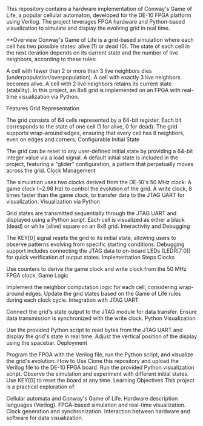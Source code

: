 This repository contains a hardware implementation of Conway's Game of Life, a popular cellular automaton, developed for the DE-10 FPGA platform using Verilog. The project leverages FPGA hardware and Python-based visualization to simulate and display the evolving grid in real time.

**Overview
Conway's Game of Life is a grid-based simulation where each cell has two possible states: alive (1) or dead (0). The state of each cell in the next iteration depends on its current state and the number of live neighbors, according to these rules:

A cell with fewer than 2 or more than 3 live neighbors dies (underpopulation/overpopulation).
A cell with exactly 3 live neighbors becomes alive.
A cell with 2 live neighbors retains its current state (stability).
In this project, an 8x8 grid is implemented on an FPGA with real-time visualization via Python.

Features
Grid Representation

The grid consists of 64 cells represented by a 64-bit register. Each bit corresponds to the state of one cell (1 for alive, 0 for dead).
The grid supports wrap-around edges, ensuring that every cell has 8 neighbors, even on edges and corners.
Configurable Initial State

The grid can be reset to any user-defined initial state by providing a 64-bit integer value via a load signal.
A default initial state is included in the project, featuring a "glider" configuration, a pattern that perpetually moves across the grid.
Clock Management

The simulation uses two clocks derived from the DE-10's 50 MHz clock:
A game clock (~2.98 Hz) to control the evolution of the grid.
A write clock, 8 times faster than the game clock, to transfer data to the JTAG UART for visualization.
Visualization via Python

Grid states are transmitted sequentially through the JTAG UART and displayed using a Python script.
Each cell is visualized as either a black (dead) or white (alive) square on an 8x8 grid.
Interactivity and Debugging

The KEY[0] signal resets the grid to its initial state, allowing users to observe patterns evolving from specific starting conditions.
Debugging support includes connecting the JTAG data to on-board LEDs (LEDR[7:0]) for quick verification of output states.
Implementation Steps
Clocks

Use counters to derive the game clock and write clock from the 50 MHz FPGA clock.
Game Logic

Implement the neighbor computation logic for each cell, considering wrap-around edges.
Update the grid states based on the Game of Life rules during each clock cycle.
Integration with JTAG UART

Connect the grid's state output to the JTAG module for data transfer.
Ensure data transmission is synchronized with the write clock.
Python Visualization

Use the provided Python script to read bytes from the JTAG UART and display the grid's state in real time.
Adjust the vertical position of the display using the spacebar.
Deployment

Program the FPGA with the Verilog file, run the Python script, and visualize the grid's evolution.
How to Use
Clone this repository and upload the Verilog file to the DE-10 FPGA board.
Run the provided Python visualization script.
Observe the simulation and experiment with different initial states. Use KEY[0] to reset the board at any time.
Learning Objectives
This project is a practical exploration of:

Cellular automata and Conway's Game of Life.
Hardware description languages (Verilog).
FPGA-based simulation and real-time visualization.
Clock generation and synchronization.
Interaction between hardware and software for data visualization.
